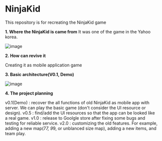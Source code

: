 # NinjaKid
This repository is for recreating the NinjaKid game

**1. Where the NinjaKid is came from**
It was one of the game in the Yahoo korea.

![image](https://user-images.githubusercontent.com/20471600/121534792-839ec100-ca3c-11eb-8c5a-0da53fccf0d1.png)


**2. How can revive it**

Creating it as mobile application game


**3. Basic architecture(V0.1, Demo)**

![image](https://user-images.githubusercontent.com/20471600/121534178-f2c7e580-ca3b-11eb-9a93-b3663f9b9e5c.png)


**4. The project planning**

v0.1(Demo) : recover the all functions of old NinjaKid as mobile app with server. We can play the basic game (don't consider the UI resource or design).
v0.5 : find/add the UI resources so that the app can be looked like a real game.
v1.0 : release to Goolgle store after fixing some bugs and testing for reliable service.
v2.0 : customizing the old features. For example, adding a new map(7*7, 9*9, or unblanced size map), adding a new items, and team play.
